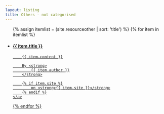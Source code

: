 ```yaml
---
layout: listing
title: Others - not categorised
---
```


<ul class="l-resource-list">
{% assign itemlist = (site.resourceother | sort: 'title') %}
{% for item in itemlist %}
<li class="c-resource">
	<a class="c-resource__link" href="{{ item.link }}">
		<h4 class="c-resource__title">{{ item.title }}</h4>

		{{ item.content }}
	
		By <strong>
			{{ item.author }}
		</strong>

		{% if item.site %}
			on <strong>{{ item.site }}</strong>
		{% endif %}
	</a>
</li>
{% endfor %}
</ul>